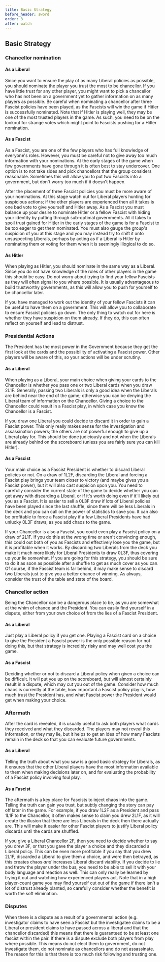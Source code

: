```yaml
---
title: Basic Strategy
before_header: sword
order: 3
after: watch
---
```

## Basic Strategy
### Chancellor nomination
#### As a Liberal
Since you want to ensure the play of as many Liberal policies as possible, you should nominate the player you trust the most to be chancellor. If you have little trust for any other player, you might want to pick a chancellor who has not been on a government yet to gather information on as many players as possible. Be careful when nominating a chancellor after three Fascist policies have been played, as the Fascists will win the game if Hitler is successfully nominated. Note that if Hitler is playing well, they may be one of the most trusted players in the game. As such, you need to be on the lookout for strange votes which might point to Fascists pushing for a Hitler nomination.

#### As a Fascist
As a Fascist, you are one of the few players who has full knowledge of everyone's roles. However, you must be careful not to give away too much information with your nominations. At the early stages of the game when few governments have gone through it is often best to stay undercover. One option is to not take sides and pick chancellors that the group considers reasonable. Sometimes this will allow you to put two Fascists into a government, but don't worry too much if it doesn't happen.

After the placement of three Fascist policies you must be more aware of your nominations. At this stage watch out for Liberal players hunting for suspicious actions; if the other players are experienced then all it takes is one bad vote to give yourself and Hitler away. As a Fascist you must balance up your desire to nominate Hitler or a fellow Fascist with hiding your identity by putting through sub-optimal governments. All it takes to spoil trust gained for Hitler in the early stages of the game is for a Fascist to be too eager to get them nominated. You must also gauge the group's suspicion of you at this stage and you may instead try to shift it onto unsuspecting Liberals, perhaps by acting as if a Liberal is Hitler by nominating them or voting for them when it is seemingly illogical to do so.

#### As Hitler
When playing as Hitler, you should nominate in the same way as a Liberal. Since you do not have knowledge of the roles of other players in the game this should be easy. Do not worry about trying to find your fellow Fascists as they will often signal to you where possible. It is usually advantageous to build trustworthy governments, as this will allow you to push for yourself to be chancellor later.

If you have managed to work out the identity of your fellow Fascists it can be useful to have them on a government. This will allow you to collaborate to ensure Fascist policies go down. The only thing to watch out for here is whether they have suspicion on them already. If they do, this can often reflect on yourself and lead to distrust.

### Presidential Actions
The President has the most power in the Government because they get the first look at the cards and the possibility of activating a Fascist power. Other players will be aware of this, so your actions will be under scrutiny.

#### As a Liberal
When playing as a Liberal, your main choice when giving your cards to the Chancellor is whether you pass one or two Liberal cards when you draw 2L1F. Generally, passing two Liberals is only a good idea when the Liberals are behind near the end of the game; otherwise you can be denying the Liberal team of information on the Chancellor. Giving a choice to the Chancellor could result in a Fascist play, in which case you know the Chancellor is a Fascist.

If you draw one Liberal you could decide to discard it in order to gain a Fascist power. This only really makes sense for the investigation and assassination powers; the others are not powerful enough to give up a Liberal play for. This should be done judiciously and not when the Liberals are already behind on the scoreboard (unless you are fairly sure you can kill Hitler).

#### As a Fascist
Your main choice as a Fascist President is whether to discard Liberal policies or not. On a draw of 1L2F, discarding the Liberal and forcing a Fascist play brings your team closer to victory (and maybe gives you a Fascist power), but it will also cast suspicion upon you. You need to carefully consider the current state of the game to decide whether you can get away with discarding a Liberal, or if it's worth doing even if it'll likely out you as a Fascist. It is easier to sell a 0L3F draw if lots of Liberal policies have been played since the last shuffle, since there will be less Liberals in the deck and you can call on the power of statistics to save you. It can also be profitable to force a Fascist play if a few Liberal Presidents have had unlucky 0L3F draws, as you add chaos to the game.

If your Chancellor is also a Fascist, you could even play a Fascist policy on a draw of 2L1F. If you do this at the wrong time or aren't convincing enough, this could out both of you as Fascists and effectively lose you the game, but it is profitable when it works. By discarding two Liberals from the deck you make it much more likely for Liberal Presidents to draw 0L3F, thus covering up your lie somewhat. If you are going for this strategy, you should be sure to do it as soon as possible after a shuffle to get as much cover as you can. Of course, if the Fascist team is far behind, it may make sense to discard two Liberals just to give you a better chance of winning. As always, consider the trust of the table and state of the board.

### Chancellor action
Being the Chancellor can be a dangerous place to be, as you are somewhat at the whim of chance and the President. You can easily find yourself in a dispute, either from your own choice of from the lies of a Fascist President.

#### As a Liberal
Just play a Liberal policy if you get one. Playing a Fascist card on a choice to give the President a Fascist power is the only possible reason for not doing this, but that strategy is incredibly risky and may well cost you the game.

#### As a Fascist
Deciding whether or not to discard a Liberal policy when given a choice can be difficult. It will put you up on the scoreboard, but will almost certainly result in a dispute, which may cut you out of the game. Consider how much chaos is currently at the table, how important a Fascist policy play is, how much trust the President has, and what Fascist power the President would get when making your choice.

### Aftermath
After the card is revealed, it is usually useful to ask both players what cards they received and what they discarded. The players may not reveal this information, or they may lie, but it helps to get an idea of how many Fascists remain in the deck so that you can evaluate future governments.

#### As a Liberal
Telling the truth about what you saw is a good basic strategy for Liberals, as it ensures that the other Liberal players have the most information available to them when making decisions later on, and for evaluating the probability of a Fascist policy involving foul play.

#### As a Fascist
The aftermath is a key place for Fascists to inject chaos into the game. Telling the truth can gain you trust, but subtly changing the story can pay off later in the game. For example, if you draw 1L2F as a President and pass 1L1F to the Chancellor, it often makes sense to claim you drew 2L1F, as it will create the illusion that there are less Liberals in the deck then there actually are. This will make it easier for other Fascist players to justify Liberal policy discards until the cards are shuffled.

If you give a Liberal Chancellor 2F, then you need to decide whether to say you drew 3F, or that you gave the player a choice and they discarded a Liberal policy. This can be even more profitable if you say that you drew 2L1F, discarded a Liberal to give them a choice, and were then betrayed, as this creates chaos *and* increases Liberal discard viability. If you decide to lie and throw the player under the bus, you need to be able to sell it with your body language and reaction as well. This can only really be learned by trying it out and watching how experienced players act. Note that in a high player-count game you may find yourself cut out of the game if there isn't a lot of distrust already planted, so carefully consider whether the benefit is worth the soft elimination.

### Disputes
When there is a dispute as a result of a governmental action (e.g. investigator claims to have seen a Fascist but the investigatee claims to be a Liberal or president claims to have passed across a liberal and that the chancellor discarded) this means that there is guaranteed to be at least one fascist within the pair. If there is a dispute exclude both players from play where possible. This means do not elect them to government, do not investigate them, do not nominate as chancellors and do not assassinate. The reason for this is that there is too much risk following and trusting one.
